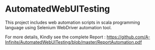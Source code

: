# AutomatedWebUITesting
This project includes web automation scripts in scala programming language using Selenium WebDriver automation tool.

For more details, Kindly see the complete Report :
https://github.com/A-Infinite/AutomatedWebUITesting/blob/master/ReportAutomation.pdf

